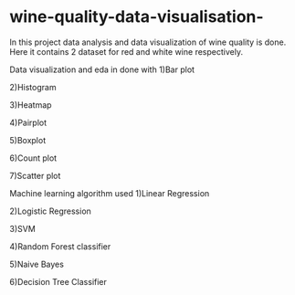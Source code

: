 # wine-quality-data-visualisation-
In this project data analysis and data visualization of wine quality is done.
Here it contains 2 dataset for red and white wine respectively. 

Data visualization and eda in done with 
1)Bar plot

2)Histogram 

3)Heatmap 

4)Pairplot 

5)Boxplot 

6)Count plot 

7)Scatter plot

Machine learning algorithm used 
1)Linear Regression 

2)Logistic Regression 

3)SVM

4)Random Forest classifier 

5)Naive Bayes 

6)Decision Tree Classifier 

